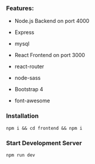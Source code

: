 ### Features:

* Node.js Backend on port 4000
 * Express
 * mysql 

* React Frontend on port 3000
 * react-router
 * node-sass
 * Bootstrap 4
 * font-awesome

### Installation

```
npm i && cd frontend && npm i
```

### Start Development Server

```
npm run dev
```

